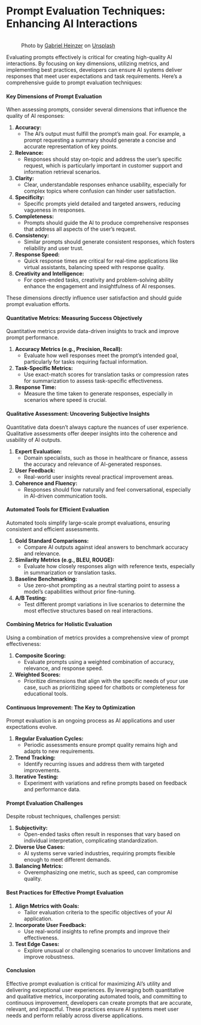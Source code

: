 # Prompt Evaluation Techniques: Enhancing AI Interactions



<figure><img src="../.gitbook/assets/gabriel-heinzer-4Mw7nkQDByk-unsplash.jpg" alt=""><figcaption><p>Photo by <a href="https://unsplash.com/@6heinz3r?utm_content=creditCopyText&#x26;utm_medium=referral&#x26;utm_source=unsplash">Gabriel Heinzer</a> on <a href="https://unsplash.com/photos/text-4Mw7nkQDByk?utm_content=creditCopyText&#x26;utm_medium=referral&#x26;utm_source=unsplash">Unsplash</a></p></figcaption></figure>

Evaluating prompts effectively is critical for creating high-quality AI interactions. By focusing on key dimensions, utilizing metrics, and implementing best practices, developers can ensure AI systems deliver responses that meet user expectations and task requirements. Here’s a comprehensive guide to prompt evaluation techniques:

#### Key Dimensions of Prompt Evaluation <a href="#key-dimensions-of-prompt-evaluation" id="key-dimensions-of-prompt-evaluation"></a>

When assessing prompts, consider several dimensions that influence the quality of AI responses:

1. **Accuracy:**
   * The AI’s output must fulfill the prompt’s main goal. For example, a prompt requesting a summary should generate a concise and accurate representation of key points.
2. **Relevance:**
   * Responses should stay on-topic and address the user’s specific request, which is particularly important in customer support and information retrieval scenarios.
3. **Clarity:**
   * Clear, understandable responses enhance usability, especially for complex topics where confusion can hinder user satisfaction.
4. **Specificity:**
   * Specific prompts yield detailed and targeted answers, reducing vagueness in responses.
5. **Completeness:**
   * Prompts should guide the AI to produce comprehensive responses that address all aspects of the user’s request.
6. **Consistency:**
   * Similar prompts should generate consistent responses, which fosters reliability and user trust.
7. **Response Speed:**
   * Quick response times are critical for real-time applications like virtual assistants, balancing speed with response quality.
8. **Creativity and Intelligence:**
   * For open-ended tasks, creativity and problem-solving ability enhance the engagement and insightfulness of AI responses.

These dimensions directly influence user satisfaction and should guide prompt evaluation efforts.

#### Quantitative Metrics: Measuring Success Objectively <a href="#quantitative-metrics-measuring-success-objectively" id="quantitative-metrics-measuring-success-objectively"></a>

Quantitative metrics provide data-driven insights to track and improve prompt performance.

1. **Accuracy Metrics (e.g., Precision, Recall):**
   * Evaluate how well responses meet the prompt’s intended goal, particularly for tasks requiring factual information.
2. **Task-Specific Metrics:**
   * Use exact-match scores for translation tasks or compression rates for summarization to assess task-specific effectiveness.
3. **Response Time:**
   * Measure the time taken to generate responses, especially in scenarios where speed is crucial.

#### Qualitative Assessment: Uncovering Subjective Insights <a href="#qualitative-assessment-uncovering-subjective-insights" id="qualitative-assessment-uncovering-subjective-insights"></a>

Quantitative data doesn’t always capture the nuances of user experience. Qualitative assessments offer deeper insights into the coherence and usability of AI outputs.

1. **Expert Evaluation:**
   * Domain specialists, such as those in healthcare or finance, assess the accuracy and relevance of AI-generated responses.
2. **User Feedback:**
   * Real-world user insights reveal practical improvement areas.
3. **Coherence and Fluency:**
   * Responses should flow naturally and feel conversational, especially in AI-driven communication tools.

#### Automated Tools for Efficient Evaluation <a href="#automated-tools-for-efficient-evaluation" id="automated-tools-for-efficient-evaluation"></a>

Automated tools simplify large-scale prompt evaluations, ensuring consistent and efficient assessments.

1. **Gold Standard Comparisons:**
   * Compare AI outputs against ideal answers to benchmark accuracy and relevance.
2. **Similarity Metrics (e.g., BLEU, ROUGE):**
   * Evaluate how closely responses align with reference texts, especially in summarization or translation tasks.
3. **Baseline Benchmarking:**
   * Use zero-shot prompting as a neutral starting point to assess a model’s capabilities without prior fine-tuning.
4. **A/B Testing:**
   * Test different prompt variations in live scenarios to determine the most effective structures based on real interactions.

#### **Combining Metrics for Holistic Evaluation** <a href="#combining-metrics-for-holistic-evaluation" id="combining-metrics-for-holistic-evaluation"></a>

Using a combination of metrics provides a comprehensive view of prompt effectiveness:

1. **Composite Scoring:**
   * Evaluate prompts using a weighted combination of accuracy, relevance, and response speed.
2. **Weighted Scores:**
   * Prioritize dimensions that align with the specific needs of your use case, such as prioritizing speed for chatbots or completeness for educational tools.

#### **Continuous Improvement: The Key to Optimization** <a href="#continuous-improvement-the-key-to-optimization" id="continuous-improvement-the-key-to-optimization"></a>

Prompt evaluation is an ongoing process as AI applications and user expectations evolve.

1. **Regular Evaluation Cycles:**
   * Periodic assessments ensure prompt quality remains high and adapts to new requirements.
2. **Trend Tracking:**
   * Identify recurring issues and address them with targeted improvements.
3. **Iterative Testing:**
   * Experiment with variations and refine prompts based on feedback and performance data.

#### **Prompt Evaluation Challenges** <a href="#prompt-evaluation-challenges" id="prompt-evaluation-challenges"></a>

Despite robust techniques, challenges persist:

1. **Subjectivity:**
   * Open-ended tasks often result in responses that vary based on individual interpretation, complicating standardization.
2. **Diverse Use Cases:**
   * AI systems serve varied industries, requiring prompts flexible enough to meet different demands.
3. **Balancing Metrics:**
   * Overemphasizing one metric, such as speed, can compromise quality.

#### **Best Practices for Effective Prompt Evaluation** <a href="#best-practices-for-effective-prompt-evaluation" id="best-practices-for-effective-prompt-evaluation"></a>

1. **Align Metrics with Goals:**
   * Tailor evaluation criteria to the specific objectives of your AI application.
2. **Incorporate User Feedback:**
   * Use real-world insights to refine prompts and improve their effectiveness.
3. **Test Edge Cases:**
   * Explore unusual or challenging scenarios to uncover limitations and improve robustness.

#### **Conclusion** <a href="#conclusion" id="conclusion"></a>

Effective prompt evaluation is critical for maximizing AI’s utility and delivering exceptional user experiences. By leveraging both quantitative and qualitative metrics, incorporating automated tools, and committing to continuous improvement, developers can create prompts that are accurate, relevant, and impactful. These practices ensure AI systems meet user needs and perform reliably across diverse applications.
